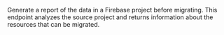 Generate a report of the data in a Firebase project before migrating. This endpoint analyzes the source project and returns information about the resources that can be migrated.